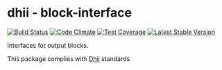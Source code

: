 # dhii - block-interface

[![Build Status](https://travis-ci.org/dhii/block-interface.svg?branch=master)](https://travis-ci.org/dhii/block-interface)
[![Code Climate](https://codeclimate.com/github/dhii/block-interface/badges/gpa.svg)](https://codeclimate.com/github/dhii/block-interface)
[![Test Coverage](https://codeclimate.com/github/dhii/block-interface/badges/coverage.svg)](https://codeclimate.com/github/dhii/block-interface/coverage)
[![Latest Stable Version](https://poser.pugx.org/dhii/block-interface/version)](https://packagist.org/packages/dhii/block-interface)

Interfaces for output blocks.

This package complies with [Dhii] standards

[Dhii]: https://github.com/Dhii/dhii

